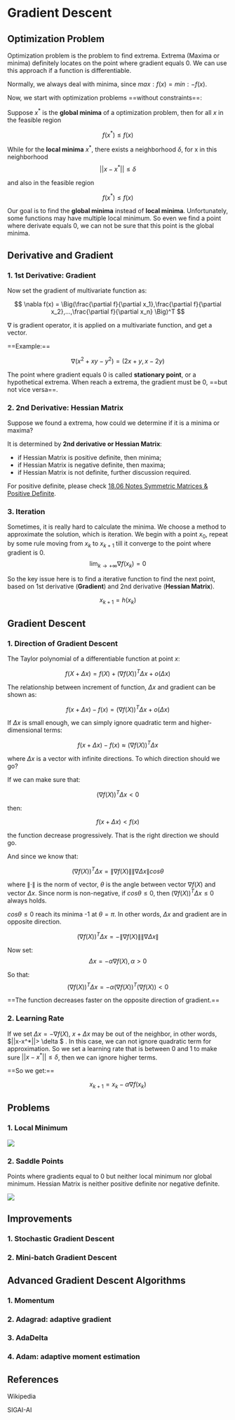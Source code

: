 # Gradient Descent

## Optimization Problem

Optimization problem is the problem to find extrema. Extrema (Maxima or minima) definitely locates on the point where gradient equals 0. We can use this approach if a function is differentiable.

Normally, we always deal with minima, since $max: f(x) = min: -f(x)$.

Now, we start with optimization problems ==without constraints==:

Suppose $x^*$ is the **global minima** of a optimization problem, then for all $x$ in the feasible region

$$
f(x^*)\le f(x)
$$

While for the **local minima** $x^*$, there exists a neighborhood $\delta$, for x in this neighborhood
$$
||x-x^*||\le \delta
$$

and also in the feasible region

$$
f(x^*)\le f(x)
$$

Our goal is to find the **global minima** instead of **local minima**. Unfortunately, some functions may have multiple local minimum. So even we find a point where derivate equals 0, we can not be sure that this point is the global minima.

## Derivative and Gradient

### 1. 1st Derivative: Gradient

Now set the gradient of multivariate function as:

$$
\nabla f(x) = \Big(\frac{\partial f}{\partial x_1},\frac{\partial f}{\partial x_2},...,\frac{\partial f}{\partial x_n} \Big)^T
$$

$\nabla$ is gradient operator, it is applied on a multivariate function, and get a vector.


==Example:==

$$\nabla(x^2+xy-y^2)=(2x+y,x-2y)$$

The point where gradient equals 0 is called **stationary point**, or a hypothetical extrema. When reach a extrema, the gradient must be 0, ==but not vice versa==.


### 2. 2nd Derivative: Hessian Matrix

Suppose we found a extrema, how could we determine if it is a minima or maxima?

It is determined by **2nd derivative or Hessian Matrix**:
* if Hessian Matrix is positive definite, then minima;
* if Hessian Matrix is negative definite, then maxima;
* if Hessian Matrix is not definite, further discussion required.

For positive definite, please check [18.06 Notes Symmetric Matrices & Positive Definite](https://github.com/uttgeorge/Linear-Algebra/blob/master/25-Symmetric%20Matrices%20%26%20Positive%20Definitness.pdf).

### 3. Iteration

Sometimes, it is really hard to calculate the minima. We choose a method to approximate the solution, which is iteration. We begin with a point $x_0$, repeat by some rule moving from $x_k$ to $x_{k+1}$ till it converge to the point where gradient is 0.
$$
\lim_{k\rightarrow  +\infty} \nabla f(x_k) = 0
$$ 

So the key issue here is to find a iterative function to find the next point, based on 1st derivative (**Gradient**) and 2nd derivative (**Hessian Matrix**).

$$
x_{k+1} = h(x_k)
$$


## Gradient Descent

<!--
_**1. One Dimensional (one variable) function**_

The Taylor polynomial of a differentiable function:
$$
f(x+\Delta x)= f(x)+f'(x)\Delta x+\frac{1}{2}f''(x_0)(\Delta x)^2+...+\frac{1}{n!}f^{(n)}(x)(\Delta x)^n...

_**Multi-variables function**_
$$-->


### 1. Direction of Gradient Descent

The Taylor polynomial of a differentiable function at point $x$:

$$
f(X+ \Delta x)= f(X)+(\nabla f(X))^T\Delta x + o(\Delta x)
$$

The relationship between increment of function, $\Delta x$ and gradient can be shown as:

$$
    f(x+\Delta x)-f(x) = (\nabla f(X))^T\Delta x + o(\Delta x)
$$ 

If $\Delta x$ is small enough, we can simply ignore quadratic term and higher-dimensional terms:

$$
    f(x+\Delta x)-f(x) \approx (\nabla f(X))^T\Delta x 
$$

where $\Delta x$ is a vector with infinite directions. To which direction should we go? 

If we can make sure that:

$$
(\nabla f(X))^T\Delta x < 0
$$

then:

$$
f(x+\Delta x)<f(x)
$$

the function decrease progressively. That is the right direction we should go. 

And since we know that: 

$$(\nabla f(X))^T\Delta x=\left \| \nabla f(X) \right \|\left \| \nabla \Delta x \right \| cos\theta$$

where $\left \| \cdot \right \|$ is the norm of vector, $\theta$ is the angle between vector $\nabla f(X)$ and vector $\Delta x$. Since norm is non-negative, if $cos \theta \le 0$, then $(\nabla f(X))^T\Delta x \le 0$ always holds.

$cos \theta \le 0$ reach its minima -1 at $\theta = \pi$. In other words, $\Delta x$ and gradient are in opposite direction.

$$
(\nabla f(X))^T\Delta x = -\left \| \nabla f(X) \right \|\left \| \nabla \Delta x \right \|
$$

Now set:
$$
\Delta x = -\alpha \nabla f(X), \alpha > 0
$$

So that:
$$
(\nabla f(X))^T\Delta x=-\alpha (\nabla f(X))^T(\nabla f(X))<0
$$

==The function decreases faster on the opposite direction of gradient.==


### 2. Learning Rate

If we set $\Delta x = -\nabla f(X)$, $x+\Delta x$ may be out of the neighbor, in other words, $||x-x^*||> \delta $ . In this case, we can not ignore quadratic term for approximation. So we set a learning rate that is between 0 and 1 to make sure $||x-x^*||\le \delta$, then we can ignore higher terms.


==So we get:==

$$
x_{k+1}=x_k-\alpha \nabla f(x_k)
$$


## Problems

### 1. Local Minimum

![](media/15916918238461/15916995092587.png)

### 2. Saddle Points

Points where gradients equal to 0 but neither local minimum nor global minimum. Hessian Matrix is neither positive definite nor negative definite.

![](media/15916918238461/15916996897579.jpg)

## Improvements
### 1. Stochastic Gradient Descent
### 2. Mini-batch Gradient Descent

## Advanced Gradient Descent Algorithms

### 1. Momentum

### 2. Adagrad: adaptive gradient

### 3. AdaDelta

### 4. Adam: adaptive moment estimation






## References

Wikipedia

SIGAI-AI
